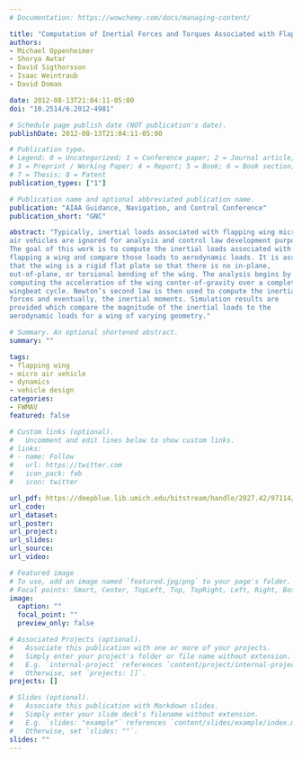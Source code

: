 ```yaml
---
# Documentation: https://wowchemy.com/docs/managing-content/

title: "Computation of Inertial Forces and Torques Associated with Flapping Wings"
authors:
- Michael Oppenheimer
- Shorya Awtar
- David Sigthorsson
- Isaac Weintraub
- David Doman

date: 2012-08-13T21:04:11-05:00
doi: "10.2514/6.2012-4981"

# Schedule page publish date (NOT publication's date).
publishDate: 2012-08-13T21:04:11-05:00

# Publication type.
# Legend: 0 = Uncategorized; 1 = Conference paper; 2 = Journal article;
# 3 = Preprint / Working Paper; 4 = Report; 5 = Book; 6 = Book section;
# 7 = Thesis; 8 = Patent
publication_types: ["1"]

# Publication name and optional abbreviated publication name.
publication: "AIAA Guidance, Navigation, and Control Conference"
publication_short: "GNC"

abstract: "Typically, inertial loads associated with flapping wing micro
air vehicles are ignored for analysis and control law development purposes.
The goal of this work is to compute the inertial loads associated with
flapping a wing and compare those loads to aerodynamic loads. It is assumed
that the wing is a rigid flat plate so that there is no in-plane,
out-of-plane, or torsional bending of the wing. The analysis begins by
computing the acceleration of the wing center-of-gravity over a complete
wingbeat cycle. Newton’s second law is then used to compute the inertial
forces and eventually, the inertial moments. Simulation results are
provided which compare the magnitude of the inertial loads to the
aerodynamic loads for a wing of varying geometry."

# Summary. An optional shortened abstract.
summary: ""

tags:
- flapping wing
- micro air vehicle
- dynamics
- vehicle design
categories:
- FWMAV
featured: false

# Custom links (optional).
#   Uncomment and edit lines below to show custom links.
# links:
# - name: Follow
#   url: https://twitter.com
#   icon_pack: fab
#   icon: twitter

url_pdf: https://deepblue.lib.umich.edu/bitstream/handle/2027.42/97114/AIAA2012-4981.pdf;sequence=1
url_code:
url_dataset:
url_poster:
url_project:
url_slides:
url_source:
url_video:

# Featured image
# To use, add an image named `featured.jpg/png` to your page's folder. 
# Focal points: Smart, Center, TopLeft, Top, TopRight, Left, Right, BottomLeft, Bottom, BottomRight.
image:
  caption: ""
  focal_point: ""
  preview_only: false

# Associated Projects (optional).
#   Associate this publication with one or more of your projects.
#   Simply enter your project's folder or file name without extension.
#   E.g. `internal-project` references `content/project/internal-project/index.md`.
#   Otherwise, set `projects: []`.
projects: []

# Slides (optional).
#   Associate this publication with Markdown slides.
#   Simply enter your slide deck's filename without extension.
#   E.g. `slides: "example"` references `content/slides/example/index.md`.
#   Otherwise, set `slides: ""`.
slides: ""
---
```


